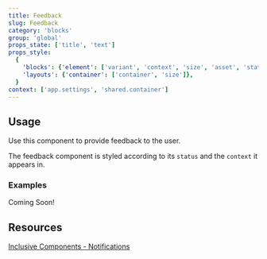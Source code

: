 ```yaml
---
title: Feedback
slug: Feedback
category: 'blocks'
group: 'global'
props_state: ['title', 'text']
props_style:
  {
    'blocks': {'element': ['variant', 'context', 'size', 'asset', 'status']},
    'layouts': {'container': ['container', 'size']},
  }
context: ['app.settings', 'shared.container']
---
```


## Usage

Use this component to provide feedback to the user.

The feedback component is styled according to its `status` and the `context` it appears in.

### Examples

<p class="feedback:prose bg:default:000 variant:bare emoji:default">Coming Soon!</p>

## Resources

[Inclusive Components - Notifications](https://inclusive-components.design/notifications/)
